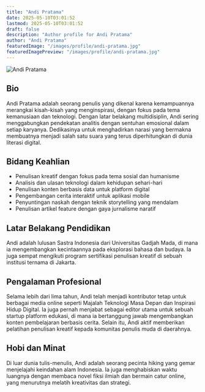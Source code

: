 ```yaml
---
title: "Andi Pratama"
date: 2025-05-10T03:01:52
lastmod: 2025-05-10T03:01:52
draft: false
description: "Author profile for Andi Pratama"
author: "Andi Pratama"
featuredImage: "/images/profile/andi-pratama.jpg"
featuredImagePreview: "/images/profile/andi-pratama.jpg"
---
```


![Andi Pratama](/images/profile/andi-pratama.jpg)

## Bio  
Andi Pratama adalah seorang penulis yang dikenal karena kemampuannya merangkai kisah-kisah yang menginspirasi, dengan fokus pada tema kemanusiaan dan teknologi. Dengan latar belakang multidisiplin, Andi sering menggabungkan pendekatan analitis dengan sentuhan emosional dalam setiap karyanya. Dedikasinya untuk menghadirkan narasi yang bermakna membuatnya menjadi salah satu suara yang terus diperhitungkan di dunia literasi digital.

## Bidang Keahlian  
- Penulisan kreatif dengan fokus pada tema sosial dan humanisme  
- Analisis dan ulasan teknologi dalam kehidupan sehari-hari  
- Penulisan konten berbasis data untuk platform digital  
- Pengembangan cerita interaktif untuk aplikasi mobile  
- Penyuntingan naskah dengan teknik storytelling yang mendalam  
- Penulisan artikel feature dengan gaya jurnalisme naratif  

## Latar Belakang Pendidikan  
Andi adalah lulusan Sastra Indonesia dari Universitas Gadjah Mada, di mana ia mengembangkan kecintaannya pada eksplorasi bahasa dan budaya. Ia juga sempat mengikuti program sertifikasi penulisan kreatif di sebuah institusi ternama di Jakarta.

## Pengalaman Profesional  
Selama lebih dari lima tahun, Andi telah menjadi kontributor tetap untuk berbagai media online seperti Majalah Teknologi Masa Depan dan Inspirasi Hidup Digital. Ia juga pernah menjabat sebagai editor utama untuk sebuah startup platform edukasi, di mana ia bertanggung jawab mengembangkan konten pembelajaran berbasis cerita. Selain itu, Andi aktif memberikan pelatihan penulisan kreatif kepada komunitas penulis muda di daerahnya.

## Hobi dan Minat  
Di luar dunia tulis-menulis, Andi adalah seorang pecinta hiking yang gemar menjelajahi keindahan alam Indonesia. Ia juga menghabiskan waktu luangnya dengan membaca novel fiksi ilmiah dan bermain catur online, yang menurutnya melatih kreativitas dan strategi.  
